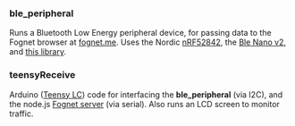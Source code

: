 ### ble_peripheral
Runs a Bluetooth Low Energy peripheral device, for passing data to the Fognet browser at [fognet.me](https://fognet.me). Uses the Nordic [nRF52842](https://www.nordicsemi.com/eng/Products/Bluetooth-low-energy/nRF52832), the [Ble Nano v2](https://redbear.cc/product/ble-nano-kit-2.html), and [this library](https://github.com/sandeepmistry/arduino-BLEPeripheral).
### teensyReceive
Arduino ([Teensy LC](https://www.pjrc.com/teensy/teensyLC.html)) code for interfacing the **ble_peripheral** (via I2C), and the node.js [Fognet server](https://github.com/Evanfeenstra/fognet-server) (via serial). Also runs an LCD screen to monitor traffic.